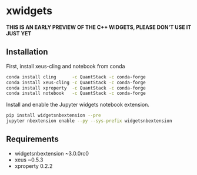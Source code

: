 # xwidgets

**THIS IS AN EARLY PREVIEW OF THE C++ WIDGETS, PLEASE DON'T USE IT JUST YET**

## Installation

First, install xeus-cling and notebook from conda

```bash
conda install cling      -c QuantStack -c conda-forge
conda install xeus-cling -c QuantStack -c conda-forge
conda install xproperty  -c QuantStack -c conda-forge
conda install notebook   -c QuantStack -c conda-forge
```

Install and enable the Jupyter widgets notebook extension.

```bash
pip install widgetsnbextension --pre
jupyter nbextension enable --py --sys-prefix widgetsnbextension
```

## Requirements

 - widgetsnbextension ~3.0.0rc0
 - xeus ~0.5.3
 - xproperty 0.2.2

